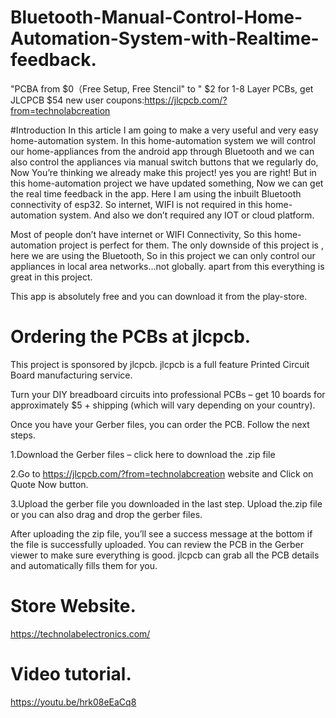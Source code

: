# Bluetooth-Manual-Control-Home-Automation-System-with-Realtime-feedback.
 "PCBA from $0（Free Setup, Free Stencil" to " $2 for 1-8 Layer PCBs, get JLCPCB  $54  new user coupons:https://jlcpcb.com/?from=technolabcreation
 
 #Introduction
In this article I am going to make a very useful and very easy home-automation system.
In this home-automation system we will control our home-appliances from the android app through Bluetooth and we can also control the appliances via manual switch buttons that we regularly do, Now You’re thinking we already make this project!  yes you are  right!
But in this home-automation project we have updated something, Now we can get the real time feedback in the app.
Here I am  using the inbuilt Bluetooth connectivity of esp32. So internet, WIFI is not required in this home-automation system. 
And also we don’t required any IOT or cloud platform.

Most of people don’t have internet or WIFI Connectivity, So this home-automation project is perfect for them.
The only downside of this project is , here we are using the Bluetooth, So in this project we can only control our appliances in local area networks…not globally. apart from this everything is great in this project.

This app is absolutely free and you can download it from the play-store.
# Ordering the PCBs at jlcpcb.
This project is sponsored by jlcpcb. jlcpcb is a full feature Printed Circuit Board manufacturing service.

Turn your DIY breadboard circuits into professional PCBs – get 10 boards for approximately $5 + shipping (which will vary depending on your country).

Once you have your Gerber files, you can order the PCB. Follow the next steps.

1.Download the Gerber files – click here to download the .zip file

2.Go to https://jlcpcb.com/?from=technolabcreation website and Click on Quote Now button.

3.Upload the gerber file you downloaded in the last step. Upload the.zip file or you can also drag and drop the gerber files.

After uploading the zip file, you’ll see a success message at the bottom if the file is successfully uploaded. You can review the PCB in the Gerber viewer to make sure everything is good. jlcpcb can grab all the PCB details and automatically fills them for you.


# Store Website.
https://technolabelectronics.com/

# Video tutorial.
https://youtu.be/hrk08eEaCq8
